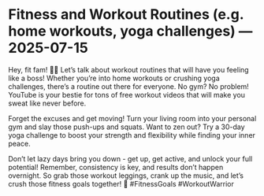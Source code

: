 # Fitness and Workout Routines (e.g. home workouts, yoga challenges) — 2025-07-15

Hey, fit fam! 💪🏼 Let’s talk about workout routines that will have you feeling like a boss! Whether you’re into home workouts or crushing yoga challenges, there’s a routine out there for everyone. No gym? No problem! YouTube is your bestie for tons of free workout videos that will make you sweat like never before.

Forget the excuses and get moving! Turn your living room into your personal gym and slay those push-ups and squats. Want to zen out? Try a 30-day yoga challenge to boost your strength and flexibility while finding your inner peace.

Don’t let lazy days bring you down - get up, get active, and unlock your full potential! Remember, consistency is key, and results don’t happen overnight. So grab those workout leggings, crank up the music, and let’s crush those fitness goals together! 🌟 #FitnessGoals #WorkoutWarrior